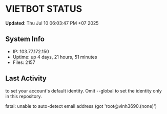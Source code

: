 # VIETBOT STATUS
**Updated**: Thu Jul 10 06:03:47 PM +07 2025

## System Info
- IP: 103.77.172.150
- Uptime: up 4 days, 21 hours, 51 minutes
- Files: 2157

## Last Activity

to set your account's default identity.
Omit --global to set the identity only in this repository.

fatal: unable to auto-detect email address (got 'root@vinh3690.(none)')
